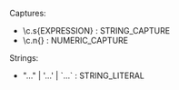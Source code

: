Captures:
- \c.s{EXPRESSION} : STRING_CAPTURE 
- \c.n{} : NUMERIC_CAPTURE
  
Strings:
- "..." | '...' | \`...\` : STRING_LITERAL